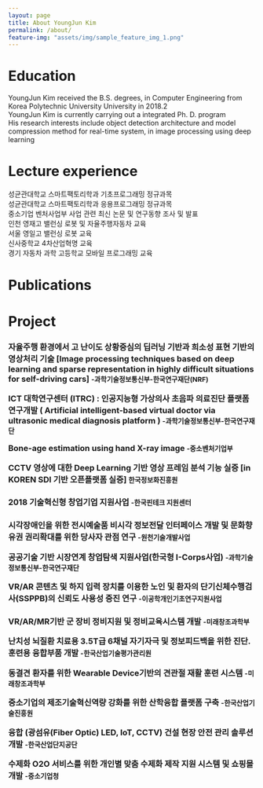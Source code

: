 ```yaml
---
layout: page
title: About YoungJun Kim
permalink: /about/
feature-img: "assets/img/sample_feature_img_1.png"
---
```


Education
===================
YoungJun Kim received the B.S. degrees, in Computer Engineering from Korea Polytechnic University University in 2018.2<br>
YoungJun Kim is currently carrying out a integrated Ph. D. program<br>
His research interests include object detection architecture and model compression method for real-time system, in image processing using deep learning

Lecture experience
===================
성균관대학교 스마트팩토리학과 기초프로그래밍 정규과목<br>
성균관대학교 스마트팩토리학과 응용프로그래밍 정규과목<br>
중소기업 벤처사업부 사업 관련 최신 논문 및 연구동향 조사 및 발표<br>
인천 영재고 밸런싱 로봇 및 자율주행자동차 교육<br>
서울 영일고 밸런싱 로봇 교육<br>
신사중학교 4차산업혁명 교육<br>
경기 자동차 과학 고등학교 모바일 프로그래밍 교육<br>

Publications
====================

Project
====================


<h3 MSL-Lab/>

자율주행 환경에서 고 난이도 상황중심의 딥러닝 기반과 희소성 표현 기반의 영상처리 기술 [Image processing techniques based on deep learning and sparse representation in highly difficult situations for self-driving cars]
       <small>-과학기술정보통신부-한국연구재단(NRF)</small><br>
       
ICT 대학연구센터 (ITRC) : 인공지능형 가상의사 초음파 의료진단 플랫폼 연구개발 ( Artificial intelligent-based virtual doctor via ultrasonic 
medical diagnosis platform )
      <small>-과학기술정보통신부-한국연구재단</small><br>
      
Bone-age estimation using hand X-ray image
      <small>-중소벤처기업부</small><br>
      
CCTV 영상에 대한 Deep Learning 기반 영상 프레임 분석 기능 실증 [in KOREN SDI 기반 오픈플랫폼 실증]
      <small>한국정보화진흥원</small><br>
      
<h3 Niches/>
2018 기술혁신형 창업기업 지원사업
      <small>-한국핀테크 지원센터</small><br>
<h3 H-Lab/>
시각장애인을 위한 전시예술품 비시각 정보전달 인터페이스 개발 및 문화향유권 권리확대를 위한 당사자 관점 연구
	    <small>-원천기술개발사업</small><br>

공공기술 기반 시장연계 창업탐색 지원사업(한국형 I-Corps사업)
	    <small>-과학기술정보통신부-한국연구재단</small><br>
      
VR/AR 콘텐츠 및 하지 입력 장치를 이용한 노인 및 환자의 단기신체수행검사(SSPPB)의 신뢰도 사용성 증진 연구
	    <small>-이공학개인기초연구지원사업</small><br>

<h3 IMS-Lab/>
VR/AR/MR기반 군 장비 정비지원 및 정비교육시스템 개발
            <small>-미래창조과학부</small><br>
            
난치성 뇌질환 치료용 3.5T급 6채널 자기자극 및 정보피드백을 위한 진단.훈련용 융합부품 개발
             <small>-한국산업기술평가관리원</small><br>
             
동결견 환자를 위한 Wearable Device기반의 견관절 재활 훈련 시스템
             <small>-미래창조과학부</small><br>   
             
중소기업의 제조기술혁신역량 강화를 위한 산학융합 플랫폼 구축
            <small>-한국산업기술진흥원</small><br> 
            
융합 (광섬유(Fiber Optic) LED, IoT, CCTV) 건설 현장 안전 관리 솔루션 개발
            <small>-한국산업단지공단</small><br>
            
수제화 O2O 서비스를 위한 개인별 맞춤 수제화 제작 지원 시스템 및 쇼핑몰 개발
           <small>-중소기업청</small><br>
